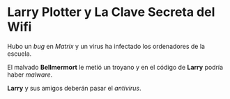 # Larry Plotter y La Clave Secreta del Wifi

Hubo un *bug* en *Matrix* y un virus ha infectado
los ordenadores de la escuela.

El malvado **Bellmermort** le metió un troyano
y en el código de **Larry** podría haber *malware*.

**Larry** y sus amigos deberán pasar el *antivirus*.
